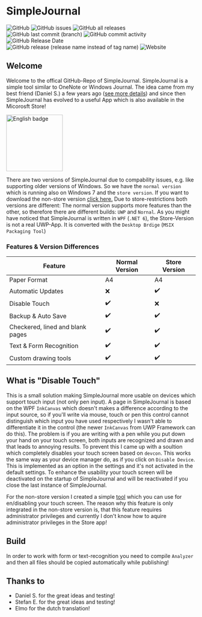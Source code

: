 # SimpleJournal
![GitHub](https://img.shields.io/github/license/andyld97/SimpleJournal)
![GitHub issues](https://img.shields.io/github/issues/andyld97/SimpleJournal)
![GitHub all releases](https://img.shields.io/github/downloads/andyld97/SimpleJournal/total)
![GitHub last commit (branch)](https://img.shields.io/github/last-commit/andyld97/SimpleJournal/dev)
![GitHub commit activity](https://img.shields.io/github/commit-activity/m/andyld97/SimpleJournal)
![GitHub Release Date](https://img.shields.io/github/release-date/andyld97/SimpleJournal)
![GitHub release (release name instead of tag name)](https://img.shields.io/github/v/release/andyld97/SimpleJournal?include_prereleases)
![Website](https://img.shields.io/website?down_color=lightgrey&down_message=offline&up_color=blue&up_message=online&url=https%3A%2F%2Fsimplejournal.ca-soft.net)

## Welcome

Welcome to the offical GitHub-Repo of SimpleJournal. SimpleJournal is a simple tool similar to OneNote or Windows Journal. The idea came from my best friend (Daniel S.) a few years ago ([see more details](https://simplejournal.ca-soft.net/en/about)) and since then SimpleJournal has evolved to a useful App which is also available in the Micorosft Store!

<a href='https://www.microsoft.com/en-US/p/simplejournal/9mv6j44m90n7?activetab=pivot:overviewtab'><img src='https://developer.microsoft.com/store/badges/images/English_get-it-from-MS.png' alt='English badge' width="150" /></a>

There are two versions of SimpleJournal due to compability issues, e.g. like supporting older versions of Windows. So we have the `normal version` which is running also on Windows 7 and the `store version`. If you want to download the non-store version [click here.](https://simplejournal.ca-soft.net/en/download)
Due to store-restrictions both versions are different: The normal version supports more features than the other, so therefore there are different builds: `UWP` and `Nornal`. As you might have noticed that SimpleJournal is written in `WPF` (`.NET 6`), the Store-Version is not a real UWP-App. It is converted with the `Desktop Brdige` (`MSIX Packaging Tool`)

### Features & Version Differences

| Feature           | Normal Version     | Store Version      |
|-------------------|--------------------|--------------------|
| Paper Format | A4 | A4            |
| Automatic Updates | :x:                | :heavy_check_mark: |
| Disable Touch     | :heavy_check_mark: | :x:                |
| Backup & Auto Save   | :heavy_check_mark: | :heavy_check_mark:                |
| Checkered, lined and blank pages   | :heavy_check_mark: | :heavy_check_mark:                |
| Text & Form Recognition  | :heavy_check_mark: | :heavy_check_mark:                |
| Custom drawing tools  | :heavy_check_mark: | :heavy_check_mark:                |

## What is "Disable Touch"
This is a small solution making SimpleJournal more usable on devices which support touch input (not only pen input). A page in SimpleJournal is based on the WPF `InkCanvas` which doesn't makes a difference according to the input source, so if you'll write via mouse, touch or pen this control cannot distinguish which input you have used respectively I wasn't able to differentiate it in the control (the newer `InkCanvas` from UWP Framework can do this). The problem is if you are writing with a pen while you put down your hand on your touch screen, both inputs are recognized and drawn and that leads to annoying results.
To prevent this I came up with a soultion which completely disables your touch screen based on `devcon`. This works the same way as your device manager do, as if you click on `Disable Device`. This is implemented as an option in the settings and it's not activated in the default settings. To enhance the usability your touch screen will be deactivated on the startup of SimpleJournal and will be reactivated if you close the last instance of SimpleJournal.

For the non-store version I created a simple [tool](https://simplejournal.ca-soft.net/download.php?tdm=1) which you can use for en/disabling your touch screen.
The reason why this feature is only integrated in the non-store version is, that this feature requires administrator privileges and currently I don't know how to aquire administrator privileges in the Store app!

## Build
In order to work with form or text-recognition you need to compile `Analyzer` and then all files should be copied automatically while publishing!

## Thanks to
- Daniel S. for the great ideas and testing!
- Stefan E. for the great ideas and testing!
- Elmo for the dutch translation!
